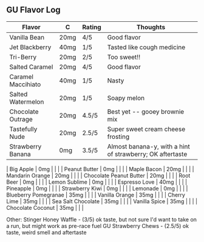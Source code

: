 
## GU Flavor Log

| Flavor | C | Rating | Thoughts |
|--------|---|--------|----------|
| Vanilla Bean | 20mg |4/5 | Good flavor |
| Jet Blackberry | 40mg | 1/5 | Tasted like cough medicine | 
| Tri-Berry | 20mg | 2/5 | Too sweet!! | 
| Salted Caramel | 20mg | 4/5 | Good flavor |
| Caramel Maccihiato | 40mg | 1/5 | Nasty |
| Salted Watermelon | 20mg | 1/5 | Soapy melon |
| Chocolate Outrage | 20mg | 4.5/5 | Best yet -- gooey brownie mix |
| Tastefully Nude | 20mg | 2.5/5 | Super sweet cream cheese frosting |
| Strawberry Banana | 0mg | 3.5/5 | Almost banana-y, with a hint of strawberry; OK aftertaste |

| Big Apple | 0mg | | |
| Peanut Butter | 0mg | | |
| Maple Bacon | 20mg | | |
| Mandarin Orange | 20mg | | |
| Chocolate Peanut Butter | 20mg | | |
| Root Beer | 0mg | | |
| Lemon Sublime | 0mg | | |
| Espresso Love | 40mg | | |
| Pineapple | 0mg | | |
| Strawberry Kiwi | 0mg | | |
| Lemonade | 0mg | | |
| Blueberry Pomegranae | 35mg | | |
| Vanilla Orange | 35mg | | |
| Cherry Lime | 35mg | | |
| Sea Salt Chocolate | 35mg | | |
| Vanilla Spice | 35mg | | |
| Chocolate Coconut | 35mg | | |

Other:
Stinger Honey Waffle - (3/5) ok taste, but not sure I'd want to take on a run, but might work as pre-race fuel
GU Strawberry Chews - (2.5/5) ok taste, weird smell and aftertaste
